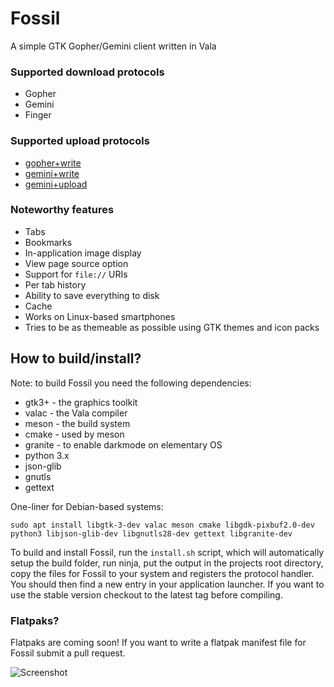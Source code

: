 # Fossil

A simple GTK Gopher/Gemini client written in Vala

### Supported download protocols

- Gopher
- Gemini
- Finger

### Supported upload protocols

- [gopher+write](https://alexschroeder.ch/wiki/2017-12-30_Gopher_Wiki)
- [gemini+write](https://alexschroeder.ch/wiki/2020-06-04_Gemini_Upload)
- [gemini+upload](https://alexschroeder.ch/wiki/Baschdels_spin_on_Gemini_uploading)

### Noteworthy features

- Tabs
- Bookmarks
- In-application image display
- View page source option
- Support for `file://` URIs
- Per tab history
- Ability to save everything to disk
- Cache
- Works on Linux-based smartphones
- Tries to be as themeable as possible using GTK themes and icon packs

## How to build/install?

Note: to build Fossil you need the following dependencies:

- gtk3+ - the graphics toolkit
- valac - the Vala compiler
- meson - the build system
- cmake - used by meson
- granite - to enable darkmode on elementary OS
- python 3.x
- json-glib
- gnutls
- gettext

One-liner for Debian-based systems:

```
sudo apt install libgtk-3-dev valac meson cmake libgdk-pixbuf2.0-dev python3 libjson-glib-dev libgnutls28-dev gettext libgranite-dev
```

To build and install Fossil, run the `install.sh` script, which will automatically setup the build folder, run ninja, put the output in the projects root directory, copy the files for Fossil to your system and registers the protocol handler. You should then find a new entry in your application launcher. If you want to use the stable version checkout to the latest tag before compiling.

### Flatpaks?

Flatpaks are coming soon! If you want to write a flatpak manifest file for Fossil submit a pull request.

![Screenshot](https://fossil.koyu.space/screenshot.png)

